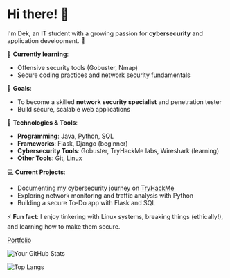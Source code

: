 # Hi there! 👋  
I'm Dek, an IT student with a growing passion for **cybersecurity** and application development. 🚀  

🌱 **Currently learning**:  
- Offensive security tools (Gobuster, Nmap)  
- Secure coding practices and network security fundamentals  

🎯 **Goals**:  
- To become a skilled **network security specialist** and penetration tester  
- Build secure, scalable web applications  

🔧 **Technologies & Tools**:  
- **Programming**: Java, Python, SQL  
- **Frameworks**: Flask, Django (beginner)  
- **Cybersecurity Tools**: Gobuster, TryHackMe labs, Wireshark (learning)  
- **Other Tools**: Git, Linux  

💻 **Current Projects**:  
- Documenting my cybersecurity journey on [TryHackMe](https://tryhackme.com)  
- Exploring network monitoring and traffic analysis with Python  
- Building a secure To-Do app with Flask and SQL  

⚡ **Fun fact**: I enjoy tinkering with Linux systems, breaking things (ethically!), and learning how to make them secure.  

[Portfolio](https://itsdek.github.io)  


![Your GitHub Stats](https://github-readme-stats.vercel.app/api?username=ItsDek&show_icons=true&theme=radical)

![Top Langs](https://github-readme-stats.vercel.app/api/top-langs/?username=ItsDek&layout=compact)
